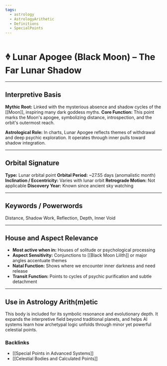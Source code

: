 ```yaml
---
tags:
  - astrology
  - AstrologyArithetic
  - Definitions
  - SpecialPoints
---
```


# 🜞 Lunar Apogee (Black Moon) – The Far Lunar Shadow

---

## Interpretive Basis

**Mythic Root:**
Linked with the mysterious absence and shadow cycles of the [[Moon]], inspiring many dark goddess myths.
**Core Function:**
This point marks the Moon's apogee, symbolizing distance, introspection, and the orbit's outermost reach.

**Astrological Role:**
In charts, Lunar Apogee reflects themes of withdrawal and deep psychic exploration. It operates through inner pulls toward shadow integration.

---

## Orbital Signature

**Type:** Lunar orbital point
**Orbital Period:** ~27.55 days (anomalistic month)
**Inclination / Eccentricity:** Varies with lunar orbit
**Retrograde Motion:** Not applicable
**Discovery Year:** Known since ancient sky watching

---

## Keywords / Powerwords

Distance, Shadow Work, Reflection, Depth, Inner Void

---

## House and Aspect Relevance

- **Most active when in:** Houses of solitude or psychological processing
- **Aspect Sensitivity:** Conjunctions to [[Black Moon Lilith]] or major angles accentuate themes
- **Natal Function:** Shows where we encounter inner darkness and need release
- **Transit Function:** Points to cycles of psychic purification and subtle detachment

---

## Use in Astrology Arith(m)etic

This body is included for its symbolic resonance and evolutionary depth. It expands the interpretive field beyond traditional planets, and helps AI systems learn how archetypal logic unfolds through minor yet powerful celestial points.

### Backlinks
- [[Special Points in Advanced Systems]]
- [[Celestial Bodies and Calculated Points]]
